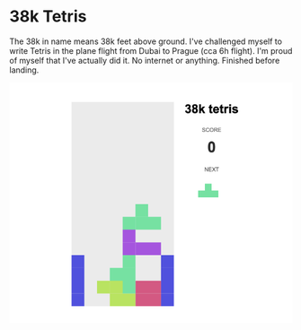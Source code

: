 # 38k Tetris

The 38k in name means 38k feet above ground. I've challenged myself to write Tetris in the plane flight from Dubai to Prague (cca 6h flight). I'm proud of myself that I've actually did it. No internet or anything. Finished before landing.

![screenshot](./.img/screen.png "Screenshot")
